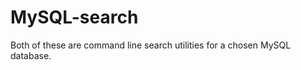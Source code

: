 MySQL-search
============

Both of these are command line search utilities for a chosen MySQL database. 
